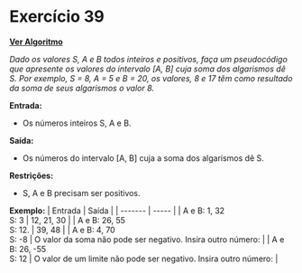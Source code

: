 # Exercício 39

[**Ver Algoritmo**](Algoritmo39.md)

*Dado os valores S, A e B todos inteiros e positivos, faça um pseudocódigo que apresente os valores do intervalo [A, B] cuja soma dos algarismos dê S. Por exemplo, S = 8, A = 5 e B = 20, os valores, 8 e 17 têm como resultado da soma de seus algarismos o valor 8.*

**Entrada:**
- Os números inteiros S, A e B.

**Saída:**
- Os números do intervalo [A, B] cuja a soma dos algarismos dê S.

**Restrições:**
- S, A e B precisam ser positivos.

**Exemplo:**
| Entrada | Saída |
| ------- | ----- |
| A e B: 1, 32<br>S: 3 | 12, 21, 30 |
| A e B: 26, 55<br>S: 12. | 39, 48 |
| A e B: 4, 70<br>S: -8 | O valor da soma não pode ser negativo. Insira outro número: |
| A e B: 26, -55<br>S: 12 | O valor de um limite não pode ser negativo. Insira outro número: |
